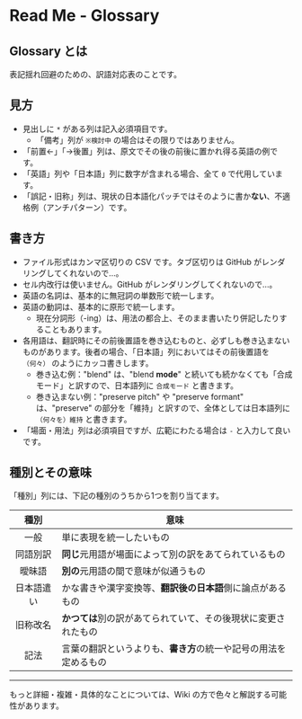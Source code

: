 # Read Me - Glossary


## Glossary とは

表記揺れ回避のための、訳語対応表のことです。


## 見方

- 見出しに `*` がある列は記入必須項目です。
  - 「備考」列が `※検討中` の場合はその限りではありません。
- 「前置←」「→後置」列は、原文でその後の前後に置かれ得る英語の例です。
- 「英語」列や「日本語」列に数字が含まれる場合、全て `0` で代用しています。
- 「誤記・旧称」列は、現状の日本語化パッチではそのように書か**ない**、不適格例（アンチパターン）です。


## 書き方

- ファイル形式はカンマ区切りの CSV です。タブ区切りは GitHub がレンダリングしてくれないので…。
- セル内改行は使いません。GitHub がレンダリングしてくれないので…。
- 英語の名詞は、基本的に無冠詞の単数形で統一します。
- 英語の動詞は、基本的に原形で統一します。
  - 現在分詞形（-ing）は、用法の都合上、そのまま書いたり併記したりすることもあります。
- 各用語は、翻訳時にその前後置語を巻き込むものと、必ずしも巻き込まないものがあります。後者の場合、「日本語」列においてはその前後置語を `（何々）` のようにカッコ書きします。
  - 巻き込む例："blend" は、"blend **mode**" と続いても続かなくても「合成モード」と訳すので、日本語列に `合成モード` と書きます。
  - 巻き込まない例："preserve pitch" や "preserve formant" は、"preserve" の部分を「維持」と訳すので、全体としては日本語列に `（何々を）維持` と書きます。
- 「場面・用法」列は必須項目ですが、広範にわたる場合は `-` と入力して良いです。


## 種別とその意味

「種別」列には、下記の種別のうちから1つを割り当てます。

| 種別       | 意味
|:----------:|----------
| 一般       | 単に表現を統一したいもの
| 同語別訳   | **同じ**元用語が場面によって別の訳をあてられているもの
| 曖昧語     | **別の**元用語の間で意味が似通うもの
| 日本語遣い | かな書きや漢字変換等、**翻訳後の日本語**側に論点があるもの
| 旧称改名   | **かつては**別の訳があてられていて、その後現状に変更されたもの
| 記法       | 言葉の翻訳というよりも、**書き方**の統一や記号の用法を定めるもの


----

もっと詳細・複雑・具体的なことについては、Wiki の方で色々と解説する可能性があります。
